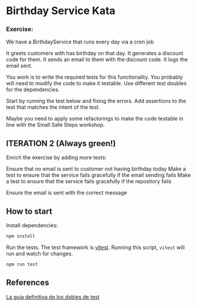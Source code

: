 # Birthday Service Kata

###  Exercise:
 We have a BirthdayService that runs every day via a cron job

  It greets customers with has birthday on that day.
  It generates a discount code for them.
  It sends an email to them with the discount code.
  It logs the email sent.

 You work is to write the required tests for this functionality.
 You probably will need to modify the code to make it testable.
 Use different test doubles for the dependencies.

 Start by running the test below and fixing the errors.
 Add assertions to the test that matches the intent of the test.


 Maybe you need to apply some refactorings to make the code testable in line with the Small Safe Steps workshop.

## ITERATION 2 (Always green!)

 Enrich the exercise by adding more tests:

  Ensure that no email is sent to customer not having birthday today
  Make a test to ensure that the service fails gracefully if the email sending fails
  Make a test to ensure that the service fails gracefully if the repository fails


 Ensure the email is sent with the correct message

## How to start

Install dependencies:

```bash
npm install
```

Run the tests. The test framework is [vitest](https://vitest.dev/). Running this script, `vitest` will run and watch for changes.

```bash
npm run test
```

## References

 [La guía definitiva de los dobles de test](https://franiglesias.github.io/test-doubles-guide-1/)


